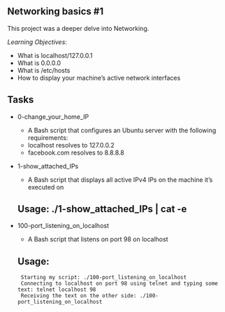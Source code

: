 ## Networking basics #1

 This project was a deeper delve into Networking.
 

 *Learning Objectives*:
 - What is localhost/127.0.0.1
 - What is 0.0.0.0
 - What is /etc/hosts
 - How to display your machine’s active network interfaces

 ## Tasks

 - 0-change_your_home_IP

	* A Bash script that configures an Ubuntu server with the following requirements:
	* localhost resolves to 127.0.0.2
	* facebook.com resolves to 8.8.8.8
 - 1-show_attached_IPs

	* A Bash script that displays all active IPv4 IPs on the machine it’s executed on
	## Usage: ./1-show_attached_IPs | cat -e

 - 100-port_listening_on_localhost


	* A Bash script that listens on port 98 on localhost
	## Usage:
		Starting my script: ./100-port_listening_on_localhost
		Connecting to localhost on port 98 using telnet and typing some text: telnet localhost 98
		Receiving the text on the other side: ./100-port_listening_on_localhost
